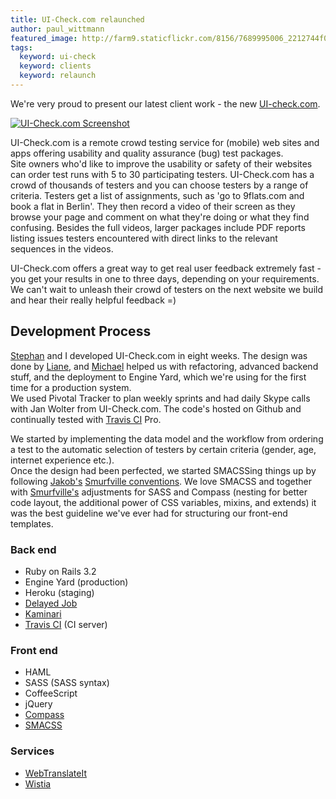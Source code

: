 ```yaml
---
title: UI-Check.com relaunched
author: paul_wittmann
featured_image: http://farm9.staticflickr.com/8156/7689995006_2212744f08_b.jpg
tags:
  keyword: ui-check
  keyword: clients
  keyword: relaunch
---
```

We're very proud to present our latest client work - the new [UI-check.com](http://www.ui-check.com).

[![UI-Check.com Screenshot](http://farm9.staticflickr.com/8156/7689995006_2212744f08_b.jpg)](http://www.ui-check.com)

UI-Check.com is a remote crowd testing service for (mobile) web sites and apps offering usability and quality assurance (bug) test packages.<br>
Site owners who'd like to improve the usability or safety of their websites can order test runs with 5 to 30 participating testers. UI-Check.com has a crowd of thousands of testers and you can choose testers by a range of criteria. Testers get a list of assignments, such as 'go to 9flats.com and book a flat in Berlin'. They then record a video of their screen as they browse your page and comment on what they're doing or what they find confusing. Besides the full videos, larger packages include PDF reports listing issues testers encountered with direct links to the relevant sequences in the videos.

UI-Check.com offers a great way to get real user feedback extremely fast - you get your results in one to three days, depending on your requirements. We can't wait to unleash their crowd of testers on the next website we build and hear their really helpful feedback =)

Development Process
-------------------
[Stephan](http://railslove.com/team/stephan_pavlovic) and I developed UI-Check.com in eight weeks. The design was done by [Liane](http://railslove.com/team/liane_thonnes), and [Michael](http://railslove.com/team/michael_bumann) helped us with refactoring, advanced backend stuff, and the deployment to Engine Yard, which we're using for the first time for a production system.<br>
We used Pivotal Tracker to plan weekly sprints and had daily Skype calls with Jan Wolter from UI-Check.com. The code's hosted on Github and continually tested with [Travis CI](http://travis-ci.org) Pro.

We started by implementing the data model and the workflow from ordering a test to the automatic selection of testers by certain criteria (gender, age, internet experience etc.).<br>
Once the design had been perfected, we started SMACSSing things up by following [Jakob's](http://railslove.com/team/jakob_hilden) [Smurfville conventions](https://github.com/railslove/smurfville/wiki/Styleguide). We love SMACSS and together with [Smurfville's](https://github.com/railslove/smurfville) adjustments for SASS and Compass (nesting for better code layout, the additional power of CSS variables, mixins, and extends) it was the best guideline we've ever had for structuring our front-end templates.

### Back end
* Ruby on Rails 3.2
* Engine Yard (production)
* Heroku (staging)
* [Delayed Job](https://github.com/collectiveidea/delayed_job)
* [Kaminari](https://github.com/amatsuda/kaminari)
* [Travis CI](https://travis-ci.org) (CI server)

### Front end
* HAML
* SASS (SASS syntax)
* CoffeeScript
* jQuery
* [Compass](http://compass-style.org)
* [SMACSS](http://smacss.com)

### Services
* [WebTranslateIt](https://webtranslateit.com)
* [Wistia](http://wistia.com)
